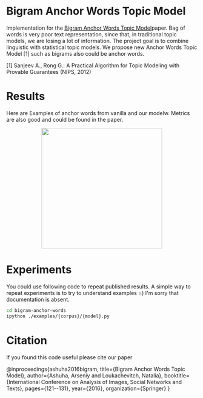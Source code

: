 # Bigram Anchor Words Topic Model

Implementation for the [Bigram Anchor Words Topic Model](https://link.springer.com/chapter/10.1007/978-3-319-52920-2_12)paper. 
Bag of words is very poor text representation, since that, in traditional topic models, we are losing a lot of information. 
The project goal is to combine linguistic with statistical topic models. 
We propose new Anchor Words Topic Model [1] such as bigrams also could be anchor words.

[1] Sanjeev A., Rong G.: A Practical Algorithm for Topic Modeling with Provable Guarantees (NIPS, 2012) 

# Results

Here are Examples of anchor words from vanilla and our modelw. 
Metrics are also good and could be found in the paper.
<p align="center">
<img height="318" src="http://ars-ashuha.ru/images/anchors.png"/>
</p>

# Experiments 

You could use following code to repeat published results. A simple way to repeat experiments is to try to understand examples =) I'm sorry that documentation is absent.  

```bash
cd bigram-anchor-words
ipython ./examples/{corpus}/{model}.py
```

# Citation

If you found this code useful please cite our paper

@inproceedings{ashuha2016bigram,
  title={Bigram Anchor Words Topic Model},
  author={Ashuha, Arseniy and Loukachevitch, Natalia},
  booktitle={International Conference on Analysis of Images, Social Networks and Texts},
  pages={121--131},
  year={2016},
  organization={Springer}
}

